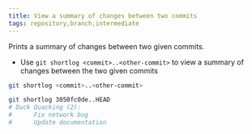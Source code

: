 ```yaml
---
title: View a summary of changes between two commits
tags: repository,branch,intermediate
---
```


Prints a summary of changes between two given commits.

- Use `git shortlog <commit>..<other-commit>` to view a summary of changes between the two given commits

```sh
git shortlog <commit>..<other-commit>
```

```sh
git shortlog 3050fc0de..HEAD
# Duck Quacking (2):
#      Fix network bug
#      Update documentation
```
